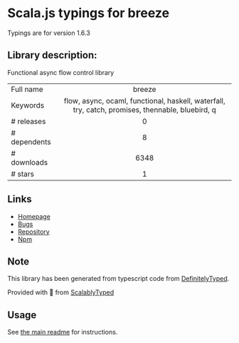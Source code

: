 
# Scala.js typings for breeze

Typings are for version 1.6.3

## Library description:
Functional async flow control library

|                    |                 |
| ------------------ | :-------------: |
| Full name          | breeze |
| Keywords           | flow, async, ocaml, functional, haskell, waterfall, try, catch, promises, thennable, bluebird, q |
| # releases         | 0 |
| # dependents       | 8 |
| # downloads        | 6348 |
| # stars            | 1 |

## Links
- [Homepage](https://github.com/Nijikokun/breeze#readme)
- [Bugs](https://github.com/Nijikokun/breeze/issues)
- [Repository](https://github.com/Nijikokun/breeze)
- [Npm](https://www.npmjs.com/package/breeze)
    


## Note
This library has been generated from typescript code from [DefinitelyTyped](https://definitelytyped.org).

Provided with :purple_heart: from [ScalablyTyped](https://github.com/oyvindberg/ScalablyTyped)

## Usage
See [the main readme](../../readme.md) for instructions.


